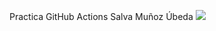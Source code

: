 Practica GitHub Actions
Salva Muñoz Úbeda
<img src='https://img.shields.io/badge/test-failure-red'/>